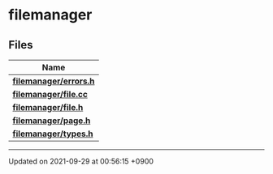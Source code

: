 

# filemanager



## Files

| Name           |
| -------------- |
| **[filemanager/errors.h](/Files/filemanager/errors.h#file-errors.h)**  |
| **[filemanager/file.cc](/Files/filemanager/file.cc#file-file.cc)**  |
| **[filemanager/file.h](/Files/filemanager/file.h#file-file.h)**  |
| **[filemanager/page.h](/Files/filemanager/page.h#file-page.h)**  |
| **[filemanager/types.h](/Files/filemanager/types.h#file-types.h)**  |






-------------------------------

Updated on 2021-09-29 at 00:56:15 +0900
